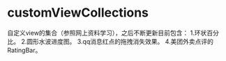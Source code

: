 # customViewCollections
自定义view的集合（参照网上资料学习），之后不断更新目前包含：
1.环状百分比。
2.圆形水波进度图。
3.qq消息红点的拖拽消失效果。
4.美团外卖点评的RatingBar。

